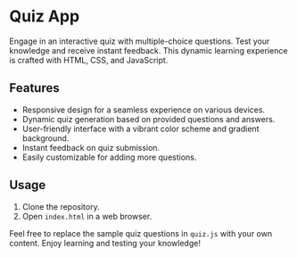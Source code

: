 # Quiz App

Engage in an interactive quiz with multiple-choice questions. Test your knowledge and receive instant feedback. This dynamic learning experience is crafted with HTML, CSS, and JavaScript.

## Features

- Responsive design for a seamless experience on various devices.
- Dynamic quiz generation based on provided questions and answers.
- User-friendly interface with a vibrant color scheme and gradient background.
- Instant feedback on quiz submission.
- Easily customizable for adding more questions.

## Usage

1. Clone the repository.
2. Open `index.html` in a web browser.

Feel free to replace the sample quiz questions in `quiz.js` with your own content. Enjoy learning and testing your knowledge!
